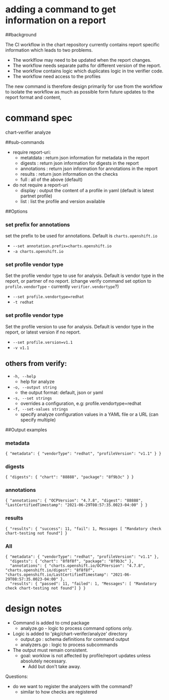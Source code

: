 # adding a command to get information on a report

##background

The CI workflow in the chart repository currently contains report specific information which leads to two problems.
* The worklflow may need to be updated when the report changes.
* The workflow needs separate paths for different version of the report.
* The workflow contains logic which duplicates logic in tne verifier code.
* The workflow need access to the profiles

The new command is therefore design primarily for use from the workflow to isolate the workflow as much as possible form future updates to the report format and content,

# command spec

chart-verifier analyze <subcommand> <options> <report-uri>

##sub-commands
* require report-uri:
    * metatdata : return json information for metadata in the report
    * digests : return json information for digests in the report
    * annotations : return json information for annotations in the report
    * results : return json information on the checks
    * full : all of the above (default) 
* do not require a report-uri    
    * display : output the content of a profile in yaml (default is latest partnet profile)
    * list  : list the profile and version available
    
##Options

### set prefix for annotations

set the prefix to be used for annotations. Default is ```charts.openshift.io```

* ````--set annotation.prefix=charts.openshift.io````
* ```-a charts.openshift.io```

### set profile vendor type

Set the profile vendor type to use for analysis. Default is vendor type in the report, or partner of no report. 
(change verify command set option to ```profile.vendorType``` - currently ```verifier.vendortype```?)

* ```--set profile.vendortype=redhat```
* ```-t redhat```

### set profile vendor type

Set the profile version to use for analysis. Default is vendor type in the report, or latest version if no report.

* ```--set profile.version=v1.1```
* ```-v v1.1```

## others from verify:

*  ```-h, --help```                        
   * help for analyze
*  ```-o, --output string```               
   * the output format: default, json or yaml    
* ```-s, --set strings```                 
  * overrides a configuration, e.g: profile.vendortype=redhat
* ```-f, --set-values strings```          
  * specify analyze configuration values in a YAML file or a URL (can specify multiple)
    
##Output examples

### metadata

```{ "metadata": { "vendorType": "redhat", "profileVersion": "v1.1" } } ```

### digests

```{ "digests": { "chart": "88888", "package": "8f9b3c" } } ```

### annotations

```{ "annotations": { "OCPVersion": "4.7.8", "digest": "88888", "LastCertifiedTimestamp": "2021-06-29T08:57:35.0023-04:00" } }```

### results

```{ "results": { "success": 11, "fail": 1, Messages [ "Mandatory check chart-testing not found"] }```

### All

```
{ "metadata": { "vendorType": "redhat", "profileVersion": "v1.1" },
  "digests": { "chart": "8f8f8f", "package": "8f9b3c" },
  "annotations": { "charts.openshift.io/OCPVersion": "4.7.8", "charts.openshift.io/digest": "8f8f8f", "charts.openshift.io/LastCertifiedTimestamp": "2021-06-29T08:57:35.0023-04:00" },
  "results": { "passed": 11, "failed": 1, "Messages": [ "Mandatory check chart-testing not found"] } }
```


# design notes

* Command is added to cmd package
  * analyze.go - logic to process command options only.
* Logic is added to 'pkg/chart-verifer/analyze' directory
    * output.go : schema definitions for command output
    * analyzers.go : logic to process subcommands 
* The output must remain consistent.
    * goal: worklow is not affected by profile/report updates unless absolutely necessary.
        * Add but don't take away.
    
Questions:
* do we want to register the analyzers with the command? 
    * similar to how checks are registered